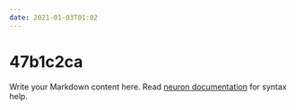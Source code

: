 ```yaml
---
date: 2021-01-03T01:02
---
```


# 47b1c2ca

Write your Markdown content here. Read [neuron documentation](https://neuron.zettel.page/2011404.html) for syntax help.

